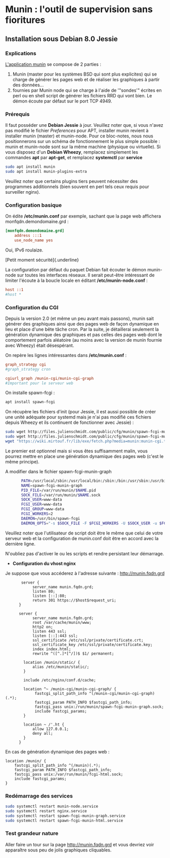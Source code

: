 # Munin : l'outil de supervision sans fioritures

## Installation sous Debian 8.0 Jessie

### Explications

[L'application munin](http://munin-monitoring.org/) se compose de 2
parties :

1. Munin (master pour les systèmes BSD qui sont plus explicites) qui se
    charge de générer les pages web et de réaliser les graphiques à
    partir des données...
2. fournies par Munin node qui se charge à l'aide de '"sondes'"
    écrites en perl ou en shell script de générer les fichiers RRD qui
    vont bien. Le démon écoute par défaut sur le port TCP 4949.

### Prérequis

Il faut posséder une **Debian Jessie** à jour. Veuillez noter que, si
vous n'avez pas modifié le fichier *Preferences* pour APT, installer
munin revient à installer munin (master) et munin-node. Pour ce
bloc-notes, nous nous positionnerons sur un schéma de fonctionnement le
plus simple possible : munin et munin-node sont sur la même machine
(physique ou virtuelle). Si vous disposez d'un **Debian Wheezy**,
remplacez simplement les commandes **apt** par **apt-get**, et remplacez
**systemctl** par **service**

```sh
sudo apt install munin
sudo apt install munin-plugins-extra
```

Veuillez noter que certains plugins tiers peuvent nécessiter des
programmes additionnels (bien souvent en perl tels ceux requis pour
surveiller nginx).

### Configuration basique

On édite **/etc/munin.conf** par exemple, sachant que la page web
affichera monfqdn.demondomaine.grd :

```ini
[monfqdn.demondomaine.grd]
    address :::1
    use_node_name yes
```

Oui, IPv6 roulaize.

[Petit moment sécurité]{.underline}

La configuration par défaut du paquet Debian fait écouter le démon
munin-node sur toutes les interfaces réseaux. Il serait peut-être
intéressant de limiter l'écoute à la boucle locale en éditant
**/etc/munin-node.conf** :

```ini
host ::1
#host *
```

### Configuration du CGI

Depuis la version 2.0 (et même un peu avant mais passons), munin sait
générer des graphiques ainsi que des pages web de façon dynamique en
lieu et place d'une bête tâche cron. Par la suite, je détaillerai
seulement la génération dynamique des graphiques et pas celles des pages
web dont le comportement parfois aléatoire (au moins avec la version de
munin fournie avec Wheezy) était désespérant.

On repère les lignes intéressantes dans **/etc/munin.conf** :

```ini
graph_strategy cgi
#graph_strategy cron

cgiurl_graph /munin-cgi/munin-cgi-graph
#Important pour le serveur web
```

On installe spawn-fcgi :

```sh
apt install spawn-fcgi
```

On récupère les fichiers d'init (pour Jessie, il est aussi possible de
créer une unité adéquate pour systemd mais je n'ai pas modifié ces
fichiers depuis Wheezy et ils continuent de fonctionner avec Jessie) :

```sh
sudo wget http://files.julienschmidt.com/public/cfg/munin/spawn-fcgi-munin-html
sudo wget http://files.julienschmidt.com/public/cfg/munin/spawn-fcgi-munin-graph
wget "https://wiki.mirtouf.fr/lib/exe/fetch.php?media=munin:munin-cgi.tar.gz" -O munin-cgi.tar.gz
```

Le premier est optionnel mais si vous êtes suffisamment malin, vous
pourrez mettre en place une génération dynamique des pages web (c'est
le même principe).

A modifier dans le fichier spawn-fcgi-munin-graph

```sh
       PATH=/usr/local/sbin:/usr/local/bin:/sbin:/bin:/usr/sbin:/usr/bin
       NAME=spawn-fcgi-munin-graph
       PID_FILE=/var/run/munin/$NAME.pid
       SOCK_FILE=/var/run/munin/$NAME.sock
       SOCK_USER=www-data
       FCGI_USER=www-data
       FCGI_GROUP=www-data
       FCGI_WORKERS=2
       DAEMON=/usr/bin/spawn-fcgi
       DAEMON_OPTS="-s $SOCK_FILE -F $FCGI_WORKERS -U $SOCK_USER -u $FCGI_USER -g $FCGI_GROUP -P $PID_FILE -- /usr/lib/munin/cgi/munin-cgi-graph"
```

Veuillez noter que l'utilisateur de script doit être le même que celui
de votre serveur web et la configuration de munin.conf doit être en
accord avec la dernière ligne.

N'oubliez pas d'activer le ou les scripts et rendre persistant leur
démarrage.

* **Configuration du vhost nginx**

Je suppose que vous accéderez à l'adresse suivante :
<http://munin.fqdn.grd>

```nginx
       server {
            server_name munin.fqdn.grd;
            listen 80;
            listen [::]:80;
            return 301 https://$host$request_uri;
      }

      server {
            server_name munin.fqdn.grd;
            root /var/cache/munin/www;
            http2 on;
            listen 443 ssl;
            listen [::]:443 ssl;
            ssl_certificate /etc/ssl/private/certificate.crt;
            ssl_certificate_key /etc/ssl/private/certificate.key;
            index index.html;
            rewrite ^([^.]*[^/])$ $1/ permanent;

        location /munin/static/ {
            alias /etc/munin/static/;
        }

        include /etc/nginx/conf.d/cache;

        location ^~ /munin-cgi/munin-cgi-graph/ {
             fastcgi_split_path_info ^(/munin-cgi/munin-cgi-graph)(.*);
             fastcgi_param PATH_INFO $fastcgi_path_info;
             fastcgi_pass unix:/run/munin/spawn-fcgi-munin-graph.sock;
             include fastcgi_params;
        }

        location ~ /'.ht {
            allow 127.0.0.1;
            deny all;
        }
      }
```

En cas de génération dynamique des pages web :

```nginx
location /munin/ {
    fastcgi_split_path_info ^(/munin)(.*);
    fastcgi_param PATH_INFO $fastcgi_path_info;
    fastcgi_pass unix:/var/run/munin/fcgi-html.sock;
    include fastcgi_params;
}
```

### Redémarrage des services

```bash
sudo systemctl restart munin-node.service
sudo systemctl restart nginx.service
sudo systemctl restart spawn-fcgi-munin-graph.service
sudo systemctl restart spawn-fcgi-munin-html.service
```

### Test grandeur nature

Aller faire un tour sur la page <http://munin.fqdn.grd> et vous devriez
voir apparaître sous peu de jolis graphiques cliquables.
